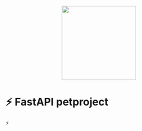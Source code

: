 <p align="center">
  <img src="https://raw.githubusercontent.com/awtkns/fastapi-crudrouter/master/docs/en/docs/assets/logo.png" height="200" />
</p>
<p align="center">
<h1>⚡ FastAPI petproject</h1> ⚡</br>
</p>

